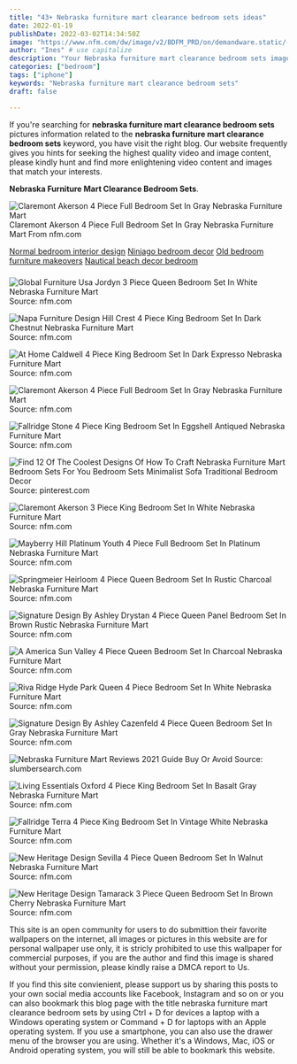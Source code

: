 ```yaml
---
title: "43+ Nebraska furniture mart clearance bedroom sets ideas"
date: 2022-01-19
publishDate: 2022-03-02T14:34:50Z
image: "https://www.nfm.com/dw/image/v2/BDFM_PRD/on/demandware.static/-/Sites-nfm-master-catalog/default/dw9fa0f835/images/057/75/57752362-1.jpg?sw=1000&amp;sh=1000&amp;sm=fit"
author: "Ines" # use capitalize
description: "Your Nebraska furniture mart clearance bedroom sets images are available in this site. Nebraska furniture mart clearance bedroom sets are a topic that is being searched for and liked by netizens now. You can Get the Nebraska furniture mart clearance bedroom sets files here. Download all free photos and vectors."
categories: ["bedroom"]
tags: ["iphone"]
keywords: "Nebraska furniture mart clearance bedroom sets"
draft: false

---
```


If you're searching for **nebraska furniture mart clearance bedroom sets** pictures information related to the **nebraska furniture mart clearance bedroom sets** keyword, you have visit the right  blog.  Our website frequently  gives you  hints  for seeking  the highest  quality video and image  content, please kindly hunt and find more enlightening video content and images  that match your interests.

**Nebraska Furniture Mart Clearance Bedroom Sets**. 

![Claremont Akerson 4 Piece Full Bedroom Set In Gray Nebraska Furniture Mart](https://www.nfm.com/dw/image/v2/BDFM_PRD/on/demandware.static/-/Sites-nfm-master-catalog/default/dw8f7ffea0/images/054/15/54152137-1.jpg?sw=1000&amp;sh=1000&amp;sm=fit "Claremont Akerson 4 Piece Full Bedroom Set In Gray Nebraska Furniture Mart")
Claremont Akerson 4 Piece Full Bedroom Set In Gray Nebraska Furniture Mart From nfm.com

[Normal bedroom interior design](/normal-bedroom-interior-design/)
[Ninjago bedroom decor](/ninjago-bedroom-decor/)
[Old bedroom furniture makeovers](/old-bedroom-furniture-makeovers/)
[Nautical beach decor bedroom](/nautical-beach-decor-bedroom/)



### 

 


![Global Furniture Usa Jordyn 3 Piece Queen Bedroom Set In White Nebraska Furniture Mart](https://www.nfm.com/dw/image/v2/BDFM_PRD/on/demandware.static/-/Sites-nfm-master-catalog/default/dwdf51a552/images/058/20/58201237-1.jpg?sw=1000&amp;sh=1000&amp;sm=fit "Global Furniture Usa Jordyn 3 Piece Queen Bedroom Set In White Nebraska Furniture Mart")
Source: nfm.com

 

![Napa Furniture Design Hill Crest 4 Piece King Bedroom Set In Dark Chestnut Nebraska Furniture Mart](https://www.nfm.com/dw/image/v2/BDFM_PRD/on/demandware.static/-/Sites-nfm-master-catalog/default/dwd8b32464/images/049/54/49541162-1.jpg?sw=1000&amp;sh=1000&amp;sm=fit "Napa Furniture Design Hill Crest 4 Piece King Bedroom Set In Dark Chestnut Nebraska Furniture Mart")
Source: nfm.com

 

![At Home Caldwell 4 Piece King Bedroom Set In Dark Expresso Nebraska Furniture Mart](https://www.nfm.com/on/demandware.static/-/Sites-nfm-master-catalog/default/dwc4e94af6/images/046/23/46236675-1.jpg "At Home Caldwell 4 Piece King Bedroom Set In Dark Expresso Nebraska Furniture Mart")
Source: nfm.com

 

![Claremont Akerson 4 Piece Full Bedroom Set In Gray Nebraska Furniture Mart](https://www.nfm.com/dw/image/v2/BDFM_PRD/on/demandware.static/-/Sites-nfm-master-catalog/default/dw8f7ffea0/images/054/15/54152137-1.jpg?sw=1000&amp;sh=1000&amp;sm=fit "Claremont Akerson 4 Piece Full Bedroom Set In Gray Nebraska Furniture Mart")
Source: nfm.com

 

![Fallridge Stone 4 Piece King Bedroom Set In Eggshell Antiqued Nebraska Furniture Mart](https://www.nfm.com/dw/image/v2/BDFM_PRD/on/demandware.static/-/Sites-nfm-master-catalog/default/dw75fa2d1f/images/055/68/55682595-1.jpg?sw=1000&amp;sh=1000&amp;sm=fit "Fallridge Stone 4 Piece King Bedroom Set In Eggshell Antiqued Nebraska Furniture Mart")
Source: nfm.com

 

![Find 12 Of The Coolest Designs Of How To Craft Nebraska Furniture Mart Bedroom Sets For You Bedroom Sets Minimalist Sofa Traditional Bedroom Decor](https://i.pinimg.com/originals/6e/59/a4/6e59a4f2aec9e21b30d10d0de28b9fe2.jpg "Find 12 Of The Coolest Designs Of How To Craft Nebraska Furniture Mart Bedroom Sets For You Bedroom Sets Minimalist Sofa Traditional Bedroom Decor")
Source: pinterest.com

 

![Claremont Akerson 3 Piece King Bedroom Set In White Nebraska Furniture Mart](https://www.nfm.com/on/demandware.static/-/Sites-nfm-master-catalog/default/dw370c48bc/images/057/74/57749848-1.jpg "Claremont Akerson 3 Piece King Bedroom Set In White Nebraska Furniture Mart")
Source: nfm.com

 

![Mayberry Hill Platinum Youth 4 Piece Full Bedroom Set In Platinum Nebraska Furniture Mart](https://www.nfm.com/on/demandware.static/-/Sites-nfm-master-catalog/default/dw0b1e4ea2/images/055/62/55629869-1.jpg "Mayberry Hill Platinum Youth 4 Piece Full Bedroom Set In Platinum Nebraska Furniture Mart")
Source: nfm.com

 

![Springmeier Heirloom 4 Piece Queen Bedroom Set In Rustic Charcoal Nebraska Furniture Mart](https://www.nfm.com/on/demandware.static/-/Sites-nfm-master-catalog/default/dwb6452c54/images/057/21/57212227-1.jpg "Springmeier Heirloom 4 Piece Queen Bedroom Set In Rustic Charcoal Nebraska Furniture Mart")
Source: nfm.com

 

![Signature Design By Ashley Drystan 4 Piece Queen Panel Bedroom Set In Brown Rustic Nebraska Furniture Mart](https://www.nfm.com/dw/image/v2/BDFM_PRD/on/demandware.static/-/Sites-nfm-master-catalog/default/dw62f68fc0/images/054/24/54247309-1.jpg?sw=1000&amp;sh=1000&amp;sm=fit "Signature Design By Ashley Drystan 4 Piece Queen Panel Bedroom Set In Brown Rustic Nebraska Furniture Mart")
Source: nfm.com

 

![A America Sun Valley 4 Piece Queen Bedroom Set In Charcoal Nebraska Furniture Mart](https://www.nfm.com/dw/image/v2/BDFM_PRD/on/demandware.static/-/Sites-nfm-master-catalog/default/dw92ef80f3/images/052/76/52762705-1.jpg?sw=1000&amp;sh=1000&amp;sm=fit "A America Sun Valley 4 Piece Queen Bedroom Set In Charcoal Nebraska Furniture Mart")
Source: nfm.com

 

![Riva Ridge Hyde Park Queen 4 Piece Bedroom Set In White Nebraska Furniture Mart](https://www.nfm.com/dw/image/v2/BDFM_PRD/on/demandware.static/-/Sites-nfm-master-catalog/default/dw2108aefd/images/053/65/53651949-1.jpg?sw=1000&amp;sh=1000&amp;sm=fit "Riva Ridge Hyde Park Queen 4 Piece Bedroom Set In White Nebraska Furniture Mart")
Source: nfm.com

 

![Signature Design By Ashley Cazenfeld 4 Piece Queen Bedroom Set In Gray Nebraska Furniture Mart](https://www.nfm.com/dw/image/v2/BDFM_PRD/on/demandware.static/-/Sites-nfm-master-catalog/default/dwc1f5af4c/images/052/90/52906807-1.jpg?sw=1000&amp;sh=1000&amp;sm=fit "Signature Design By Ashley Cazenfeld 4 Piece Queen Bedroom Set In Gray Nebraska Furniture Mart")
Source: nfm.com

 

![Nebraska Furniture Mart Reviews 2021 Guide Buy Or Avoid](https://www.slumbersearch.com/img/nfm-bedroomset.jpg "Nebraska Furniture Mart Reviews 2021 Guide Buy Or Avoid")
Source: slumbersearch.com

 

![Living Essentials Oxford 4 Piece King Bedroom Set In Basalt Gray Nebraska Furniture Mart](https://www.nfm.com/dw/image/v2/BDFM_PRD/on/demandware.static/-/Sites-nfm-master-catalog/default/dw4c9d3725/images/051/54/51542405-1.jpg?sw=1000&amp;sh=1000&amp;sm=fit "Living Essentials Oxford 4 Piece King Bedroom Set In Basalt Gray Nebraska Furniture Mart")
Source: nfm.com

 

![Fallridge Terra 4 Piece King Bedroom Set In Vintage White Nebraska Furniture Mart](https://www.nfm.com/dw/image/v2/BDFM_PRD/on/demandware.static/-/Sites-nfm-master-catalog/default/dw102f8718/images/048/98/48982318-1.jpg?sw=1000&amp;sh=1000&amp;sm=fit "Fallridge Terra 4 Piece King Bedroom Set In Vintage White Nebraska Furniture Mart")
Source: nfm.com

 

![New Heritage Design Sevilla 4 Piece Queen Bedroom Set In Walnut Nebraska Furniture Mart](https://www.nfm.com/on/demandware.static/-/Sites-nfm-master-catalog/default/dw1a63a589/images/049/48/49482144-1.jpg "New Heritage Design Sevilla 4 Piece Queen Bedroom Set In Walnut Nebraska Furniture Mart")
Source: nfm.com

 

![New Heritage Design Tamarack 3 Piece Queen Bedroom Set In Brown Cherry Nebraska Furniture Mart](https://www.nfm.com/dw/image/v2/BDFM_PRD/on/demandware.static/-/Sites-nfm-master-catalog/default/dw9fa0f835/images/057/75/57752362-1.jpg?sw=1000&amp;sh=1000&amp;sm=fit "New Heritage Design Tamarack 3 Piece Queen Bedroom Set In Brown Cherry Nebraska Furniture Mart")
Source: nfm.com

 

This site is an open community for users to do submittion their favorite wallpapers on the internet, all images or pictures in this website are for personal wallpaper use only, it is stricly prohibited to use this wallpaper for commercial purposes, if you are the author and find this image is shared without your permission, please kindly raise a DMCA report to Us.

If you find this site convienient, please support us by sharing this posts to your own social media accounts like Facebook, Instagram and so on or you can also bookmark this blog page with the title nebraska furniture mart clearance bedroom sets by using Ctrl + D for devices a laptop with a Windows operating system or Command + D for laptops with an Apple operating system. If you use a smartphone, you can also use the drawer menu of the browser you are using. Whether it's a Windows, Mac, iOS or Android operating system, you will still be able to bookmark this website.
